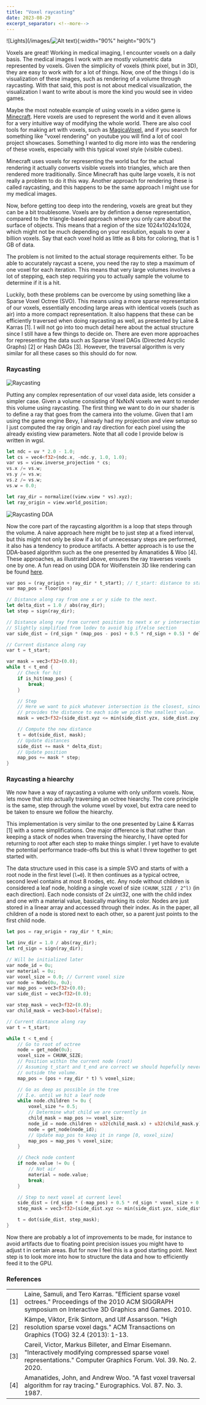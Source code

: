 ```yaml
---
title: "Voxel raycasting"
date: 2023-08-29
excerpt_separator: <!--more-->
---
```


![Lights](/images/![Alt text](/images/2023-08-29-svo-overview.png)){:width="90%" height="90%"}

Voxels are great! Working in medical imaging, I encounter voxels on a daily basis. The medical images I work with are mostly volumetric data represented by voxels. Given the simplicity of voxels (think pixel, but in 3D), they are easy to work with for a lot of things. Now, one of the things I do is visualization of these images, such as rendering of a volume through raycasting. With that said, this post is not about medical visualization, the visualization I want to write about is more the kind you would see in video games.

<!--more-->

Maybe the most noteable example of using voxels in a video game is [Minecraft](https://www.minecraft.net/sv-se). Here voxels are used to represent the world and it even allows for a very intuitive way of modifying the whole world. There are also cool tools for making art with voxels, such as [MagicaVoxel](https://ephtracy.github.io/index.html?page=mv_main), and if you search for something like "voxel rendering" on youtube you will find a lot of cool project showcases. Something I wanted to dig more into was the rendering of these voxels, especially with this typical voxel style (visible cubes).

Minecraft uses voxels for representing the world but for the actual rendering it actually converts visible voxels into triangles, which are then rendered more traditionally. Since Minecraft has quite large voxels, it is not really a problem to do it this way. Another approach for rendering these is called raycasting, and this happens to be the same approach I might use for my medical images.

Now, before getting too deep into the rendering, voxels are great but they can be a bit troublesome. Voxels are by defintion a dense representation, compared to the triangle-based approach where you only care about the surface of objects. This means that a region of the size 1024x1024x1024, which might not be much depending on your resolution, equals to over a billion voxels. Say that each voxel hold as little as 8 bits for coloring, that is 1 GB of data.

The problem is not limited to the actual storage requirements either. To be able to accurately raycast a scene, you need the ray to step a maximum of one voxel for each iteration. This means that very large volumes involves a lot of stepping, each step requiring you to actually sample the volume to determine if it is a hit.

Luckily, both these problems can be overcome by using something like a Sparse Voxel Octree (SVO). This means using a more sparse representation of our voxels, essentially encoding large areas with identical voxels (such as air) into a more compact representation. It also happens that these can be efficiently traversed when doing raycasting as well, as presented by Laine & Karras [1]. I will not go into too much detail here about the actual structure since I still have a few things to decide on. There are even more approaches for representing the data such as Sparse Voxel DAGs (Directed Acyclic Graphs) [2] or Hash DAGs [3]. However, the traversal algorithm is very similar for all these cases so this should do for now.

### Raycasting 


![Raycasting](/images/2023-08-29-ray.svg)

Putting any complex representation of our voxel data aside, lets consider a simpler case. Given a volume consisting of NxNxN voxels we want to render this volume using raycasting. The first thing we want to do in our shader is to define a ray that goes from the camera into the volume. Given that I am using the game engine Bevy, I already had my projection and view setup so I just computed the ray origin and ray direction for each pixel using the already existing view parameters. Note that all code I provide below is written in wgsl.


```rust
let ndc = uv * 2.0 - 1.0;
let cs = vec4<f32>(ndc.x, -ndc.y, 1.0, 1.0);
var vs = view.inverse_projection * cs;
vs.x /= vs.w;
vs.y /= vs.w;
vs.z /= vs.w;
vs.w = 0.0;

let ray_dir = normalize((view.view * vs).xyz);
let ray_origin = view.world_position;
```

![Raycasting DDA](/images/2023-08-29-ray-dda.svg)

Now the core part of the raycasting algorithm is a loop that steps through the volume. A naive approach here might be to just step at a fixed interval, but this might not only be slow if a lot of unnecessary steps are performed, it also has a tendency to produce artifacts. A better approach is to use the DDA-based algorithm such as the one presented by Amanatides & Woo [4]. These approaches, as illustrated above, ensures the ray traverses voxels one by one. A fun read on using DDA for Wolfenstein 3D like rendering can be found [here](https://lodev.org/cgtutor/raycasting.html#Untextured_Raycaster_).

```rust
var pos = (ray_origin + ray_dir * t_start); // t_start: distance to start of volume
var map_pos = floor(pos)

// Distance along ray from one x or y side to the next.
let delta_dist = 1.0 / abs(ray_dir);
let step = sign(ray_dir);

// Distance along ray from current position to next x or y intersection
// Slightly simplified from lodev to avoid big if/else section
var side_dist = (rd_sign * (map_pos - pos) + 0.5 * rd_sign + 0.5) * delta_dist;

// Current distance along ray
var t = t_start;

var mask = vec3<f32>(0.0);
while t < t_end {
    // Check for hit
    if is_hit(map_pos) {
        break;
    }

    // Step
    // Here we want to pick whatever intersection is the closest, since side_dist
    // provides the distance to each side we pick the smallest value.
    mask = vec3<f32>(side_dist.xyz <= min(side_dist.yzx, side_dist.zxy));

    // Compute the new distance
    t = dot(side_dist, mask);
    // Update distances
    side_dist += mask * delta_dist;
    // Update position
    map_pos += mask * step;
}
```

### Raycasting a hiearchy

We now have a way of raycasting a volume with only uniform voxels. Now, lets move that into actually traversing an octree hiearchy. The core principle is the same, step through the volume voxel by voxel, but extra care need to be taken to ensure we follow the hiearchy.

This implementation is very similar to the one presented by Laine & Karras [1] with a some simplifications. One major difference is that rather than keeping a stack of nodes when traversing the hiearchy, I have opted for returning to root after each step to make things simpler. I yet have to evalute the potential performance trade-offs but this is what I threw together to get started with.

The data structure used in this case is a simple SVO and starts of with a root node in the first level (`l=0`). It then continues as a typical octree, second level contains at most 8 nodes, etc. Any node without children is considered a leaf node, holding a single voxel of size `(CHUNK_SIZE / 2^l)` (in each direction). Each node consists of 2x uint32, one with the child index and one with a material value, basically marking its color. Nodes are just stored in a linear array and accessed through their index. As in the paper, all children of a node is stored next to each other, so a parent just points to the first child node.

```rust
let pos = ray_origin + ray_dir * t_min;

let inv_dir = 1.0 / abs(ray_dir);
let rd_sign = sign(ray_dir);

// Will be initialized later
var node_id = 0u;
var material = 0u;
var voxel_size = 0.0; // Current voxel size
var node = Node(0u, 0u);
var map_pos = vec3<f32>(0.0);
var side_dist = vec3<f32>(0.0);

var step_mask = vec3<f32>(0.0);
var child_mask = vec3<bool>(false);

// Current distance along ray
var t = t_start;

while t < t_end {
    // Go to root of octree
    node = get_node(0u);
    voxel_size = CHUNK_SIZE;
    // Position within the current node (root)
    // Assuming t_start and t_end are correct we should hopefully never end up
    // outside the volume.
    map_pos = (pos + ray_dir * t) % voxel_size;

    // Go as deep as possible in the tree
    // I.e. until we hit a leaf node
    while node.children != 0u {
        voxel_size *= 0.5;
        // Determine what child we are currently in
        child_mask = map_pos >= voxel_size;
        node_id = node.children + u32(child_mask.x) + u32(child_mask.y) * 2u + u32(child_mask.z) * 4u;
        node = get_node(node_id);
        // Update map_pos to keep it in range [0, voxel_size]
        map_pos = map_pos % voxel_size;
    }

    // Check node content
    if node.value != 0u {
        // Not air
        material = node.value;
        break;
    }

    // Step to next voxel at current level
    side_dist = (rd_sign * (-map_pos) + 0.5 * rd_sign * voxel_size + 0.5 * voxel_size) * inv_dir + t;
    step_mask = vec3<f32>(side_dist.xyz <= min(side_dist.yzx, side_dist.zxy));

    t = dot(side_dist, step_mask);
}
```

Now there are probably a lot of improvements to be made, for instance to avoid artifacts due to floating point precision issues you might have to adjust t in certain areas. But for now I feel this is a good starting point. Next step is to look more into how to structure the data and how to efficiently feed it to the GPU.

### References

|   |   |
|----|---|
| [1] | Laine, Samuli, and Tero Karras. "Efficient sparse voxel octrees." Proceedings of the 2010 ACM SIGGRAPH symposium on Interactive 3D Graphics and Games. 2010.
| [2] | Kämpe, Viktor, Erik Sintorn, and Ulf Assarsson. "High resolution sparse voxel dags." ACM Transactions on Graphics (TOG) 32.4 (2013): 1-13.
| [3] | Careil, Victor, Markus Billeter, and Elmar Eisemann. "Interactively modifying compressed sparse voxel representations." Computer Graphics Forum. Vol. 39. No. 2. 2020.
| [4] | Amanatides, John, and Andrew Woo. "A fast voxel traversal algorithm for ray tracing." Eurographics. Vol. 87. No. 3. 1987.